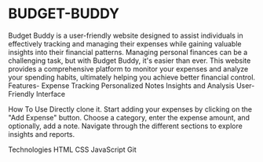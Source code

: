 # BUDGET-BUDDY
Budget Buddy is a user-friendly website designed to assist individuals in effectively tracking and managing their expenses while gaining valuable insights into their financial patterns.
Managing personal finances can be a challenging task, but with Budget Buddy, it's easier than ever. This website provides a comprehensive platform to monitor your expenses and analyze your spending habits, ultimately helping you achieve better financial control.
Features-
Expense Tracking
Personalized Notes
Insights and Analysis
User-Friendly Interface

How To Use
Directly clone it.
Start adding your expenses by clicking on the "Add Expense" button.
Choose a category, enter the expense amount, and optionally, add a note.
Navigate through the different sections to explore insights and reports.

Technologies
HTML
CSS
JavaScript
Git
